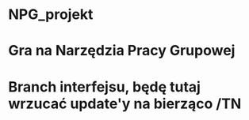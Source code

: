 # NPG_projekt
# Gra na Narzędzia Pracy Grupowej
# Branch interfejsu, będę tutaj wrzucać update'y na bierząco /TN 
